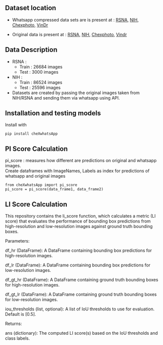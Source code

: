 ## Dataset location
* Whatsapp compressed data sets are is present at :
[RSNA](https://zenodo.org/records/11632392), [NIH](https://zenodo.org/records/11569375), [Chexphoto](), [VinDr]()  
   
* Original data is present at : 
[RSNA](https://www.kaggle.com/c/rsna-pneumonia-detection-challenge/data), 
[NIH](https://nihcc.app.box.com/v/ChestXray-NIHCC), [Chexphoto](http://download.cs.stanford.edu/deep/CheXphoto-v1.0-split/CheXphoto-v1.0-split.txt), [Vindr](https://www.kaggle.com/c/vinbigdata-chest-xray-abnormalities-detection/data)


## Data Description
* RSNA : 
    - Train : 26684 images
    - Test  : 3000  images
* NIH : 
    - Train : 86524 images
    - Test  : 25596 images
* Datasets are created by passing the original images taken from NIH/RSNA and sending them via whatsapp using API. 

## Installation and testing models

Install with 
```
pip install cheXwhatsApp
```
## PI Score Calculation
pi_score : measures how different are predictions on original and whatsapp images.   
Create dataframes with ImageNames, Labels as index for predictions of whatsapp and original images
```
from cheXwhatsApp import pi_score
pi_score = pi_score(data_frame1, data_frame2)
```

## LI Score Calculation
This repository contains the li_score function, which calculates a metric (LI score) that evaluates the performance of bounding box predictions from high-resolution and low-resolution images against ground truth bounding boxes.

Parameters:

df_hr (DataFrame): A DataFrame containing bounding box predictions for high-resolution images.

df_lr (DataFrame): A DataFrame containing bounding box predictions for low-resolution images.

df_gt_hr (DataFrame): A DataFrame containing ground truth bounding boxes for high-resolution images.

df_gt_lr (DataFrame): A DataFrame containing ground truth bounding boxes for low-resolution images.

iou_thresholds (list, optional): A list of IoU thresholds to use for evaluation. Default is [0.5].

Returns:

ans (dictionary): The computed LI score(s) based on the IoU thresholds and class labels.





